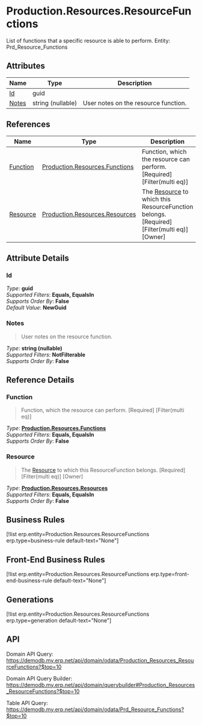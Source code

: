 # Production.Resources.ResourceFunctions

List of functions that a specific resource is able to perform. Entity: Prd_Resource_Functions

## Attributes

| Name | Type | Description |
| ---- | ---- | --- |
| [Id](Production.Resources.ResourceFunctions.md#Id) | guid |  
| [Notes](Production.Resources.ResourceFunctions.md#Notes) | string (nullable) | User notes on the resource function. 

## References

| Name | Type | Description |
| ---- | ---- | --- |
| [Function](Production.Resources.ResourceFunctions.md#Function) | [Production.Resources.Functions](Production.Resources.Functions.md) | Function, which the resource can perform. [Required] [Filter(multi eq)] |
| [Resource](Production.Resources.ResourceFunctions.md#Resource) | [Production.Resources.Resources](Production.Resources.Resources.md) | The [Resource](Production.Resources.ResourceFunctions.md#Resource) to which this ResourceFunction belongs. [Required] [Filter(multi eq)] [Owner] |


## Attribute Details

### Id

_Type_: **guid**  
_Supported Filters_: **Equals, EqualsIn**  
_Supports Order By_: **False**  
_Default Value_: **NewGuid**  

### Notes

> User notes on the resource function.

_Type_: **string (nullable)**  
_Supported Filters_: **NotFilterable**  
_Supports Order By_: **False**  


## Reference Details

### Function

> Function, which the resource can perform. [Required] [Filter(multi eq)]

_Type_: **[Production.Resources.Functions](Production.Resources.Functions.md)**  
_Supported Filters_: **Equals, EqualsIn**  
_Supports Order By_: **False**  

### Resource

> The [Resource](Production.Resources.ResourceFunctions.md#Resource) to which this ResourceFunction belongs. [Required] [Filter(multi eq)] [Owner]

_Type_: **[Production.Resources.Resources](Production.Resources.Resources.md)**  
_Supported Filters_: **Equals, EqualsIn**  
_Supports Order By_: **False**  



## Business Rules

[!list erp.entity=Production.Resources.ResourceFunctions erp.type=business-rule default-text="None"]

## Front-End Business Rules

[!list erp.entity=Production.Resources.ResourceFunctions erp.type=front-end-business-rule default-text="None"]

## Generations

[!list erp.entity=Production.Resources.ResourceFunctions erp.type=generation default-text="None"]

## API

Domain API Query:
<https://demodb.my.erp.net/api/domain/odata/Production_Resources_ResourceFunctions?$top=10>

Domain API Query Builder:
<https://demodb.my.erp.net/api/domain/querybuilder#Production_Resources_ResourceFunctions?$top=10>

Table API Query:
<https://demodb.my.erp.net/api/domain/odata/Prd_Resource_Functions?$top=10>

